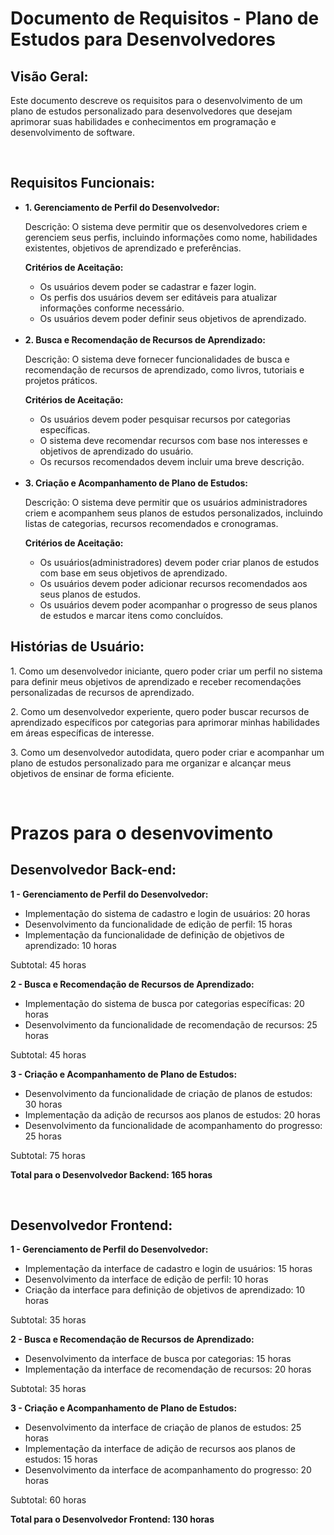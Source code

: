 <h1>Documento de Requisitos - Plano de Estudos para Desenvolvedores</h1>
<h2>Visão Geral:</h2>
<p>
  Este documento descreve os requisitos para o desenvolvimento de um plano de estudos personalizado para desenvolvedores que desejam 
  aprimorar suas habilidades e conhecimentos em programação e desenvolvimento de software.
</p>
<br>
<h2>Requisitos Funcionais:</h2>
  <ul>
    <li><b>1. Gerenciamento de Perfil do Desenvolvedor:</b></li>
    <p>
      Descrição: O sistema deve permitir que os desenvolvedores criem e gerenciem seus perfis, incluindo informações como nome, habilidades existentes, objetivos de aprendizado e preferências.
    </p>
    <b>Critérios de Aceitação:</b>
    <ul>
      <li>Os usuários devem poder se cadastrar e fazer login.</li>
      <li>Os perfis dos usuários devem ser editáveis para atualizar informações conforme necessário.</li>
      <li>Os usuários devem poder definir seus objetivos de aprendizado.</li>
    </ul>
    <br>
  <li><b>2. Busca e Recomendação de Recursos de Aprendizado:</b></li>
    <p>Descrição: O sistema deve fornecer funcionalidades de busca e recomendação de recursos de aprendizado, como livros, tutoriais e projetos práticos.</p>

  <b>Critérios de Aceitação:</b>
  <ul>
    <li>Os usuários devem poder pesquisar recursos por categorias específicas.</li>
    <li>O sistema deve recomendar recursos com base nos interesses e objetivos de aprendizado do usuário.</li>
    <li>Os recursos recomendados devem incluir uma breve descrição.</li>
  </ul>
  <br>

  <li><b>3. Criação e Acompanhamento de Plano de Estudos:</b></li>
  <p>Descrição: O sistema deve permitir que os usuários administradores criem e acompanhem seus planos de estudos personalizados, incluindo listas de categorias, recursos recomendados e cronogramas.
</p>
  <b>Critérios de Aceitação:</b>
  <ul>
    <li>Os usuários(administradores) devem poder criar planos de estudos com base em seus objetivos de aprendizado.</li>
    <li>Os usuários devem poder adicionar recursos recomendados aos seus planos de estudos.</li>
    <li>Os usuários devem poder acompanhar o progresso de seus planos de estudos e marcar itens como concluídos.</li>
  </ul>
  </ul>

  

<h2>Histórias de Usuário: </h2>
<p>
  1. Como um desenvolvedor iniciante, quero poder criar um perfil no sistema para definir meus objetivos de aprendizado e receber recomendações 
  personalizadas de recursos de aprendizado.
</p>
<p>
  2. Como um desenvolvedor experiente, quero poder buscar recursos de aprendizado específicos por categorias para aprimorar minhas habilidades
  em áreas específicas de interesse.
</p>
<p>
  3. Como um desenvolvedor autodidata, quero poder criar e acompanhar um plano de estudos personalizado para me organizar 
  e alcançar meus objetivos de ensinar de forma eficiente.
</p>
<br>
<h1>Prazos para o desenvovimento</h1>
<h2>Desenvolvedor Back-end: </h2>

<b>1 - Gerenciamento de Perfil do Desenvolvedor:</b>
<ul>
  <li>Implementação do sistema de cadastro e login de usuários: 20 horas</li>
  <li>Desenvolvimento da funcionalidade de edição de perfil: 15 horas</li>
  <li>Implementação da funcionalidade de definição de objetivos de aprendizado: 10 horas</li>
</ul>
<p>Subtotal: 45 horas</p>

<b>2 - Busca e Recomendação de Recursos de Aprendizado:</b>
<ul>
  <li>Implementação do sistema de busca por categorias específicas: 20 horas</li>
  <li>Desenvolvimento da funcionalidade de recomendação de recursos: 25 horas</li>
</ul>
<p>Subtotal: 45 horas</p>

<b>3 - Criação e Acompanhamento de Plano de Estudos:</b>
<ul>
  <li>Desenvolvimento da funcionalidade de criação de planos de estudos: 30 horas</li>
  <li>Implementação da adição de recursos aos planos de estudos: 20 horas</li>
  <li>Desenvolvimento da funcionalidade de acompanhamento do progresso: 25 horas</li>
</ul>
<p>Subtotal: 75 horas</p>

<b>Total para o Desenvolvedor Backend: 165 horas</b>

<br>
<h2>Desenvolvedor Frontend:</h2>

<b>1 - Gerenciamento de Perfil do Desenvolvedor:</b>
<ul>
  <li>Implementação da interface de cadastro e login de usuários: 15 horas</li>
  <li>Desenvolvimento da interface de edição de perfil: 10 horas</li>
  <li>Criação da interface para definição de objetivos de aprendizado: 10 horas</li>
</ul>
<p>Subtotal: 35 horas</p>

<b>2 - Busca e Recomendação de Recursos de Aprendizado:</b>
<ul>
  <li>Desenvolvimento da interface de busca por categorias: 15 horas</li>
  <li>Implementação da interface de recomendação de recursos: 20 horas</li>
</ul>
<p>Subtotal: 35 horas</p>

<b>3 - Criação e Acompanhamento de Plano de Estudos:</b>
<ul>
  <li>Desenvolvimento da interface de criação de planos de estudos: 25 horas</li>
  <li>Implementação da interface de adição de recursos aos planos de estudos: 15 horas</li>
  <li>Desenvolvimento da interface de acompanhamento do progresso: 20 horas</li>
</ul>
<p>Subtotal: 60 horas</p>

<b>Total para o Desenvolvedor Frontend: 130 horas</b>
